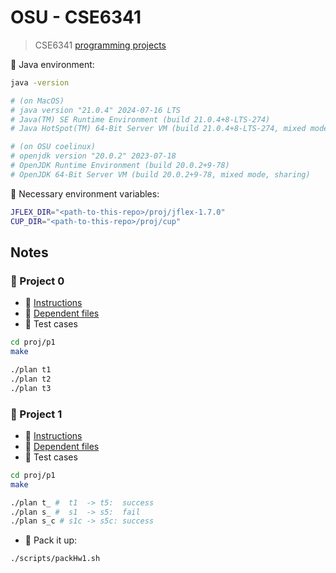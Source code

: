 # OSU - CSE6341

> CSE6341 [programming projects](https://sites.google.com/view/rountev/cse-6341/programming-projects)

📌 Java environment:
```bash
java -version

# (on MacOS)
# java version "21.0.4" 2024-07-16 LTS
# Java(TM) SE Runtime Environment (build 21.0.4+8-LTS-274)
# Java HotSpot(TM) 64-Bit Server VM (build 21.0.4+8-LTS-274, mixed mode, sharing)

# (on OSU coelinux)
# openjdk version "20.0.2" 2023-07-18
# OpenJDK Runtime Environment (build 20.0.2+9-78)
# OpenJDK 64-Bit Server VM (build 20.0.2+9-78, mixed mode, sharing)
```

📌 Necessary environment variables:
```bash
JFLEX_DIR="<path-to-this-repo>/proj/jflex-1.7.0"
CUP_DIR="<path-to-this-repo>/proj/cup"
```

## Notes

### 🚩 Project 0

- 📌 [Instructions](https://drive.google.com/file/d/1UNOdZTYtRG2C8e9sjWE1feOObPvSuTBU/view?usp=sharing)
- 📌 [Dependent files](https://drive.google.com/drive/folders/1Cqnf5uVXdf0XAzXjrXIoilNs31VMRPrB?usp=sharing)
- 📌 Test cases
```bash
cd proj/p1
make

./plan t1
./plan t2
./plan t3
```

### 🚩 Project 1

- 📌 [Instructions](https://drive.google.com/file/d/1WVeXnehwmU_DTfx1pdg_64emQX6lP3A5/view?usp=sharing)
- 📌 [Dependent files](https://drive.google.com/drive/folders/1Cqnf5uVXdf0XAzXjrXIoilNs31VMRPrB?usp=sharing)
- 📌 Test cases
```bash
cd proj/p1
make

./plan t_ #  t1  -> t5:  success
./plan s_ #  s1  -> s5:  fail
./plan s_c # s1c -> s5c: success
```

- 📌 Pack it up:
```bash
./scripts/packHw1.sh
```
